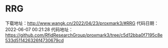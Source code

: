 # RRG
下载地址：http://www.wangk.cn/2022/04/23/proxmark3/#RRG
代码日期：2022-06-07 00:21:28
代码地址：https://github.com/RfidResearchGroup/proxmark3/tree/c5d12bba0f7195c8e533d511426326f4730679cd
